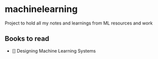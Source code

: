 # machinelearning

Project to hold all my notes and learnings from ML resources and work

## Books to read

- [] Designing Machine Learning Systems
